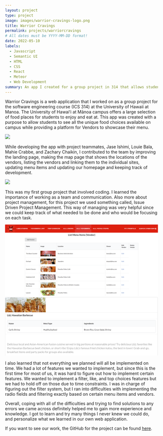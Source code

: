 ```yaml
---
layout: project
type: project
image: images/warrior-cravings-logo.png
title: Warrior Cravings
permalink: projects/warriorcravings
# All dates must be YYYY-MM-DD format!
date: 2022-05-10
labels:
  - Javascript
  - Semantic UI
  - HTML
  - CSS
  - React
  - Meteor
  - Web Development
summary: An app I created for a group project in 314 that allows students to see the food vendors and menu items available on campus. 
---
```


Warrior Cravings is a web application that I worked on as a group project for the software engineering course (ICS 314) at the University of Hawaii at Manoa. The University of Hawaiʻi at Mānoa campus offers a large selection of food places for students to enjoy and eat at. This app was created with a purpose to allow students to see all the unique food choices available on campus while providing a platform for Vendors to showcase their menu. 

<img class="ui fluid rounded image" src="../images/landing-page-new.png">

While developing the app with project teammates, Jase Ishimi, Louie Bala, Mahie Crabbe, and Zachary Chaikin, I contributed to the team by improving the landing page, making the map page that shows the locations of the vendors, listing the vendors and linking them to the individual sites, updating menu items and updating our homepage and keeping track of development.

<img class="ui fluid rounded image" src="../images/locations-new.png">

This was my first group project that involved coding. I learned the importance of working as a team and communication. Also more about project management, for this project we used something called, Issue Driven Project Management. This way of managing was very helpful since we could keep track of what needed to be done and who would be focusing on each task. 

<img class="ui fluid rounded image" src="../images/all-vendors.png">

<img class="ui fluid rounded image" src="../images/vendor-card.png">

I also learned that not everything we planned will all be implemented on time. We had a lot of features we wanted to implement, but since this is the first time for most of us, it was hard to figure out how to implement certain features. We wanted to implement a filter, like, and top choices features but we had to hold off on those due to time constraints. I was in charge of figuring out the filter system, but I ran into difficulties with implementing the radio fields and filtering exactly based on certain menu items and vendors. 

Overall, coping with all of the difficulties and trying to find solutions to any errors we came across definitely helped me to gain more experience and knowledge. I got to learn and try many things I never knew we could do, and personalize what we learned in our own web application. 

If you want to see our work, the GitHub for the project can be found <a href="https://warrior-cravings.github.io/">here</a>.
